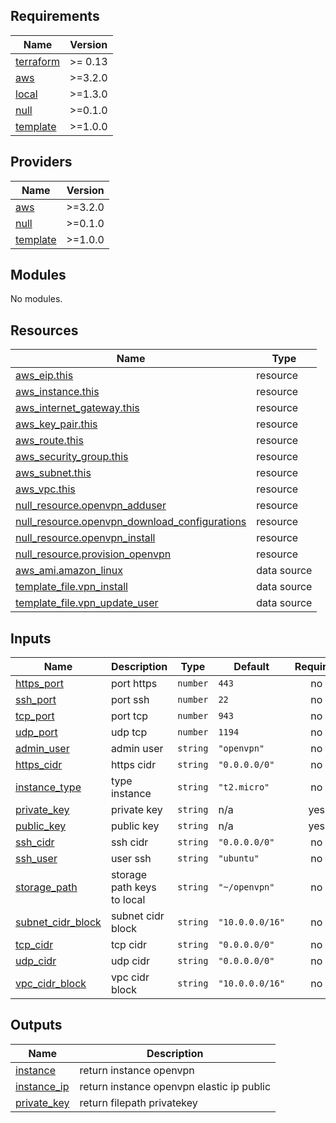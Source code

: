 <!-- BEGIN_TF_DOCS -->
## Requirements

| Name | Version |
|------|---------|
| <a name="requirement_terraform"></a> [terraform](#requirement\_terraform) | >= 0.13 |
| <a name="requirement_aws"></a> [aws](#requirement\_aws) | >=3.2.0 |
| <a name="requirement_local"></a> [local](#requirement\_local) | >=1.3.0 |
| <a name="requirement_null"></a> [null](#requirement\_null) | >=0.1.0 |
| <a name="requirement_template"></a> [template](#requirement\_template) | >=1.0.0 |

## Providers

| Name | Version |
|------|---------|
| <a name="provider_aws"></a> [aws](#provider\_aws) | >=3.2.0 |
| <a name="provider_null"></a> [null](#provider\_null) | >=0.1.0 |
| <a name="provider_template"></a> [template](#provider\_template) | >=1.0.0 |

## Modules

No modules.

## Resources

| Name | Type |
|------|------|
| [aws_eip.this](https://registry.terraform.io/providers/hashicorp/aws/latest/docs/resources/eip) | resource |
| [aws_instance.this](https://registry.terraform.io/providers/hashicorp/aws/latest/docs/resources/instance) | resource |
| [aws_internet_gateway.this](https://registry.terraform.io/providers/hashicorp/aws/latest/docs/resources/internet_gateway) | resource |
| [aws_key_pair.this](https://registry.terraform.io/providers/hashicorp/aws/latest/docs/resources/key_pair) | resource |
| [aws_route.this](https://registry.terraform.io/providers/hashicorp/aws/latest/docs/resources/route) | resource |
| [aws_security_group.this](https://registry.terraform.io/providers/hashicorp/aws/latest/docs/resources/security_group) | resource |
| [aws_subnet.this](https://registry.terraform.io/providers/hashicorp/aws/latest/docs/resources/subnet) | resource |
| [aws_vpc.this](https://registry.terraform.io/providers/hashicorp/aws/latest/docs/resources/vpc) | resource |
| [null_resource.openvpn_adduser](https://registry.terraform.io/providers/hashicorp/null/latest/docs/resources/resource) | resource |
| [null_resource.openvpn_download_configurations](https://registry.terraform.io/providers/hashicorp/null/latest/docs/resources/resource) | resource |
| [null_resource.openvpn_install](https://registry.terraform.io/providers/hashicorp/null/latest/docs/resources/resource) | resource |
| [null_resource.provision_openvpn](https://registry.terraform.io/providers/hashicorp/null/latest/docs/resources/resource) | resource |
| [aws_ami.amazon_linux](https://registry.terraform.io/providers/hashicorp/aws/latest/docs/data-sources/ami) | data source |
| [template_file.vpn_install](https://registry.terraform.io/providers/hashicorp/template/latest/docs/data-sources/file) | data source |
| [template_file.vpn_update_user](https://registry.terraform.io/providers/hashicorp/template/latest/docs/data-sources/file) | data source |

## Inputs

| Name | Description | Type | Default | Required |
|------|-------------|------|---------|:--------:|
| <a name="input_https_port"></a> [https\_port](#input\_https\_port) | port https | `number` | `443` | no |
| <a name="input_ssh_port"></a> [ssh\_port](#input\_ssh\_port) | port ssh | `number` | `22` | no |
| <a name="input_tcp_port"></a> [tcp\_port](#input\_tcp\_port) | port tcp | `number` | `943` | no |
| <a name="input_udp_port"></a> [udp\_port](#input\_udp\_port) | udp tcp | `number` | `1194` | no |
| <a name="input_admin_user"></a> [admin\_user](#input\_admin\_user) | admin user | `string` | `"openvpn"` | no |
| <a name="input_https_cidr"></a> [https\_cidr](#input\_https\_cidr) | https cidr | `string` | `"0.0.0.0/0"` | no |
| <a name="input_instance_type"></a> [instance\_type](#input\_instance\_type) | type instance | `string` | `"t2.micro"` | no |
| <a name="input_private_key"></a> [private\_key](#input\_private\_key) | private key | `string` | n/a | yes |
| <a name="input_public_key"></a> [public\_key](#input\_public\_key) | public key | `string` | n/a | yes |
| <a name="input_ssh_cidr"></a> [ssh\_cidr](#input\_ssh\_cidr) | ssh cidr | `string` | `"0.0.0.0/0"` | no |
| <a name="input_ssh_user"></a> [ssh\_user](#input\_ssh\_user) | user ssh | `string` | `"ubuntu"` | no |
| <a name="input_storage_path"></a> [storage\_path](#input\_storage\_path) | storage path keys to local | `string` | `"~/openvpn"` | no |
| <a name="input_subnet_cidr_block"></a> [subnet\_cidr\_block](#input\_subnet\_cidr\_block) | subnet cidr block | `string` | `"10.0.0.0/16"` | no |
| <a name="input_tcp_cidr"></a> [tcp\_cidr](#input\_tcp\_cidr) | tcp cidr | `string` | `"0.0.0.0/0"` | no |
| <a name="input_udp_cidr"></a> [udp\_cidr](#input\_udp\_cidr) | udp cidr | `string` | `"0.0.0.0/0"` | no |
| <a name="input_vpc_cidr_block"></a> [vpc\_cidr\_block](#input\_vpc\_cidr\_block) | vpc cidr block | `string` | `"10.0.0.0/16"` | no |

## Outputs

| Name | Description |
|------|-------------|
| <a name="output_instance"></a> [instance](#output\_instance) | return instance openvpn |
| <a name="output_instance_ip"></a> [instance\_ip](#output\_instance\_ip) | return instance openvpn elastic ip public |
| <a name="output_private_key"></a> [private\_key](#output\_private\_key) | return filepath privatekey |
<!-- END_TF_DOCS -->